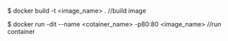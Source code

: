 $ docker build -t <image_name> .   //build image

$ docker run -dit --name <cotainer_name> -p80:80 <image_name>     //run container
